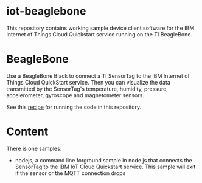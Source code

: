 iot-beaglebone
==============
This repository contains working sample device client software for the IBM Internet of Things Cloud Quickstart service
running on the TI BeagleBone.

BeagleBone
==========
Use a BeagleBone Black to connect a TI SensorTag to the IBM Internet of Things Cloud QuickStart service. Then you can visualize the data transmitted by the SensorTag's temperature, humidity, pressure, accelerometer, gyroscope and magnetometer sensors.

See this [recipe](https://www.ibmdw.net/iot/recipes/ti-beaglebone-sensortag/) for running the code in this repository.


Content
=======
There is one samples:
* nodejs, a command line forground sample in node.js that connects the SensorTag to the IBM IoT Cloud Quickstart service. This sample will exit if the sensor or the MQTT connection drops


